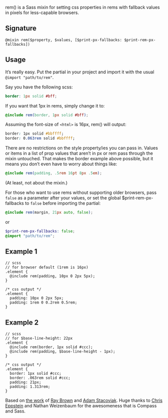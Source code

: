 rem() is a Sass mixin for setting css properties in rems with fallback values in pixels for less-capable browsers.

## Signature

`@mixin rem($property, $values, [$print-px-fallbacks: $print-rem-px-fallbacks])`

## Usage

It’s really easy. Put the partial in your project and import it with the usual `@import "path/to/rem"`.

Say you have the following scss:

```scss
border: 1px solid #bff;
```

If you want that 1px in rems, simply change it to:

```scss
@include rem(border, 1px solid #bff);
```

Assuming the font-size of `<html>` is 16px, rem() will output:

```css
border: 1px solid #bbffff;
border: 0.063rem solid #bbffff;
```

There are no restrictions on the style property/ies you can pass in. Values or items in a list of prop values that aren’t in px or rem pass through the mixin untouched. That makes the border example above possible, but it means you don’t even have to worry about things like:

```scss
@include rem(padding, .5rem 16pt 8px .5em);
```

(At least, not about the mixin.)

For those who want to use rems without supporting older browsers, pass `false` as a parameter after your values, or set the global $print-rem-px-fallbacks to `false` before importing the partial:

```scss
@include rem(margin, 21px auto, false);
```
or

```scss
$print-rem-px-fallbacks: false;
@import "path/to/rem";
```

## Example 1

```
// scss
// for browser default (1rem is 16px)
.element {
  @include rem(padding, 10px 0 2px 5px);
}

/* css output */
.element {
  padding: 10px 0 2px 5px;
  padding: 1rem 0 0.2rem 0.5rem;
}
```

## Example 2

```
// scss
// for $base-line-height: 22px
.element {
  @include rem(border, 1px solid #ccc);
  @include rem(padding, $base-line-height - 1px);
}

/* css output */
.element {
  border: 1px solid #ccc;
  border: .063rem solid #ccc;
  padding: 21px;
  padding: 1.313rem;
}
```

Based on [the work](https://github.com/bitmanic/rem) of [Ray Brown](https://github.com/bitmanic) and [Adam Stacoviak](https://github.com/adamstac). Huge thanks to [Chris Eppstein](http://chriseppstein.github.com) and Nathan Weizenbaum for the awesomeness that is Compass and Sass.